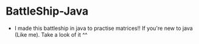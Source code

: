 # BattleShip-Java
- I made this battleship in java to practise matrices!! If you're new to java (Like me). Take a look of it ^^
